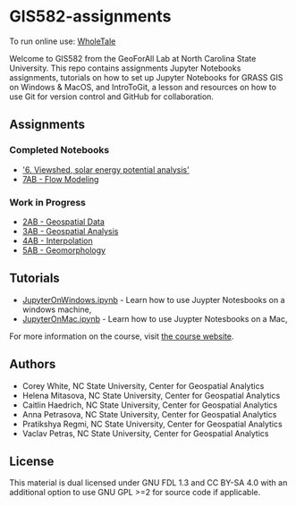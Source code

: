 # GIS582-assignments

To run online use: [WholeTale](https://dashboard.wholetale.org/run/6542bb1ac67faf246f3ab457?tab=interact)

Welcome to GIS582 from the GeoForAll Lab at North Carolina State University.
This repo contains assignments Jupyter Notebooks assignments,
tutorials on how to set up Jupyter Notebooks for GRASS GIS on Windows & MacOS, and
IntroToGit, a lesson and resources on how to use Git for version control and
GitHub for collaboration.

## Assignments

### Completed Notebooks

* ['6. Viewshed, solar energy potential analysis'](./6%20-%20Viewshed,%20solar%20energy%20potential%20analysis/)
* [7AB - Flow Modeling](./7AB%20-%20Flow%20Modeling/)

### Work in Progress

* [2AB - Geospatial Data](./2AB%20-%20Geospatial%20Data/)
* [3AB - Geospatial Analysis](./3AB%20-%20Analysis/)
* [4AB - Interpolation](./4AB%20-%20Interpolation/)
* [5AB - Geomorphology](./5AB%20-%20Geomorphology/)

## Tutorials

* [JupyterOnWindows.ipynb](https://github.com/ncsu-geoforall-lab/GIS714-assignments/blob/main/GRASS_GIS_Foundations/JupyterOnWindows_Tutorial.ipynb) - Learn how to use Juypter Notesbooks on a windows machine,
* [JupyterOnMac.ipynb](https://github.com/ncsu-geoforall-lab/GIS714-assignments/blob/main/GRASS_GIS_Foundations/JupyterOnMac_Tutorial.ipynb) - Learn how to use Juypter Notesbooks on a Mac,

For more information on the course, visit [the course website](https://ncsu-geoforall-lab.github.io/geospatial-modeling-course/).

## Authors

- Corey White, NC State University, Center for Geospatial Analytics
- Helena Mitasova, NC State University, Center for Geospatial Analytics
- Caitlin Haedrich, NC State University, Center for Geospatial Analytics
- Anna Petrasova, NC State University, Center for Geospatial Analytics
- Pratikshya Regmi, NC State University, Center for Geospatial Analytics
- Vaclav Petras, NC State University, Center for Geospatial Analytics

## License

This material is dual licensed under GNU FDL 1.3 and CC BY-SA 4.0
with an additional option to use GNU GPL >=2 for source code if applicable.
